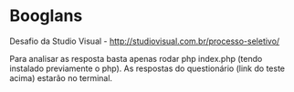 # Booglans
Desafio da Studio Visual - http://studiovisual.com.br/processo-seletivo/

Para analisar as resposta basta apenas rodar php index.php (tendo instalado previamente o php). 
As respostas do questionário (link do teste acima) estarão no terminal.
